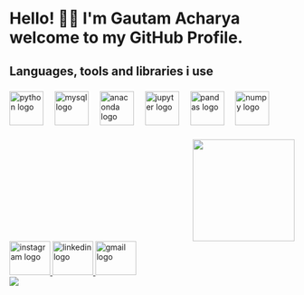 <h1 align="left">Hello! 👋🏻 I'm Gautam Acharya welcome to my GitHub Profile.</h1>

###

<h2 align="left">Languages, tools and libraries i use</h2>

###

<div align="left">
  <a href="https://www.python.org/" target="blank"> <img src="https://cdn.jsdelivr.net/gh/devicons/devicon/icons/python/python-original.svg" height="60" alt="python logo"  /></a>
  <img width="12" />
  <a href="https://www.mysql.com/" target="blank"> <img src="https://cdn.jsdelivr.net/gh/devicons/devicon/icons/mysql/mysql-original.svg" height="60" alt="mysql logo"  /></a>
  <img width="12" />
  <a href="https://www.anaconda.com/products/navigator" target="blank"> <img src="https://cdn.jsdelivr.net/gh/devicons/devicon/icons/anaconda/anaconda-original.svg" height="60" alt="anaconda logo"  /></a>
  <img width="12" />
  <a href="https://jupyter.org/" target="blank"> <img src="https://cdn.jsdelivr.net/gh/devicons/devicon/icons/jupyter/jupyter-original.svg" height="60" alt="jupyter logo"  /></a>
  <img width="12" />
  <a href="https://pandas.pydata.org/" target="blank"> <img src="https://cdn.jsdelivr.net/gh/devicons/devicon/icons/pandas/pandas-original.svg" height="60" alt="pandas logo"  /></a>
  <img width="12" />
  <a href="https://numpy.org/" target="blank"> <img src="https://cdn.jsdelivr.net/gh/devicons/devicon/icons/numpy/numpy-original.svg" height="60" alt="numpy logo"  /></a>
</div>

###

<img align="right" height="180" width="180" src="https://github.com/user-attachments/assets/eed585cb-7b9d-4406-a419-5c96cf95c613"  />


###

<br clear="both">

<div align="left">
  <a href="https://www.instagram.com/_gautam.a" target="_blank">
    <img src="https://raw.githubusercontent.com/maurodesouza/profile-readme-generator/master/src/assets/icons/social/instagram/default.svg" width="72" height="60" alt="instagram logo"  />
  </a>
  <a href="https://www.linkedin.com/in/gautam-acharya-874a4331a/" target="_blank">
    <img src="https://raw.githubusercontent.com/maurodesouza/profile-readme-generator/master/src/assets/icons/social/linkedin/default.svg" width="72" height="60" alt="linkedin logo"  />
  </a>
  <a href="https://mail.google.com/mail/u/0/?tab=rm&ogbl#inbox?compose=CllgCJvnrrZkkXjDrlmbRnghxVZxTkpGfsxsQKVhvkTdmdkDbFmzdDKjRdzHTfwkWvnKJBqMczg" target="_blank">
    <img src="https://raw.githubusercontent.com/maurodesouza/profile-readme-generator/master/src/assets/icons/social/gmail/default.svg" width="72" height="60" alt="gmail logo"  />
  </a>
</div>

<img align="center" src="https://github.com/user-attachments/assets/013188ea-b382-4585-8016-293dca17048b">

